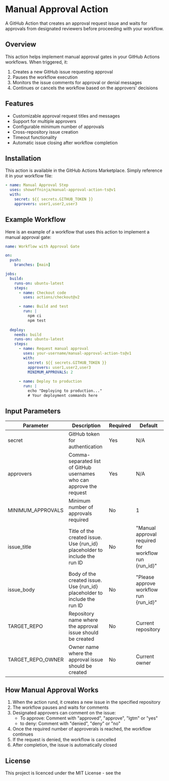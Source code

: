 # Manual Approval Action

A GitHub Action that creates an approval request issue and waits for approvals from designated reviewers before proceeding with your workflow.

## Overview

This action helps implement manual approval gates in your GitHub Actions workflows. When triggered, it:

1. Creates a new GitHub issue requesting approval
2. Pauses the workflow execution
3. Monitors the issue comments for approval or denial messages
4. Continues or cancels the workflow based on the approvers' decisions

## Features

- Customizable approval request titles and messages
- Support for multiple approvers
- Configurable minimum number of approvals
- Cross-repository issue creation
- Timeout functionality
- Automatic issue closing after workflow completion

## Installation

This action is available in the GitHub Actions Marketplace. Simply reference it in your workflow file:

```yaml
- name: Manual Approval Step
  uses: showoffninja/manual-approval-action-ts@v1
  with:
    secret: ${{ secrets.GITHUB_TOKEN }}
    approvers: user1,user2,user3
```

## Example Workflow

Here is an example of a workflow that uses this action to implement a manual approval gate:

```yaml
name: Workflow with Approval Gate

on:
  push:
    branches: [main]

jobs:
  build:
    runs-on: ubuntu-latest
    steps:
      - name: Checkout code
        uses: actions/checkout@v2

      - name: Build and test
        run: |
          npm ci
          npm test
          
  deploy:
    needs: build
    runs-on: ubuntu-latest
    steps:
      - name: Request manual approval
        uses: your-username/manual-approval-action-ts@v1
        with:
          secret: ${{ secrets.GITHUB_TOKEN }}
          approvers: user1,user2,user3
          MINIMUM_APPROVALS: 2
          
      - name: Deploy to production
        run: |
          echo "Deploying to production..."
          # Your deployment commands here
```

## Input Parameters
| Parameter | Description | Required | Default |
|-----------|-------------|----------|---------|
| secret | GitHub token for authentication | Yes | N/A |
| approvers | Comma-separated list of GitHub usernames who can approve the request | Yes | N/A |
| MINIMUM_APPROVALS | Minimum number of approvals required | No | 1 |
| issue_title | Title of the created issue. Use {run_id} placeholder to include the run ID | No | "Manual approval required for workflow run {run_id}" |
| issue_body | Body of the created issue. Use {run_id} placeholder to include the run ID | No | "Please approve workflow run {run_id}" |
| TARGET_REPO | Repository name where the approval issue should be created | No | Current repository |
| TARGET_REPO_OWNER | Owner name where the approval issue should be created | No | Current owner |

## How Manual Approval Works

1. When the action rund, it creates a new issue in the specified repository
2. The workflow pauses and waits for comments
3. Designated approvers can comment on the issue:
    - To approve: Comment with "approved", "approve", "lgtm" or "yes"
    - to deny: Comment with "denied", "deny" or "no"
4. Once the required number of approverals is reached, the workflow continues
5. If the request is denied, the workflow is cancelled
6. After completion, the issue is automatically closed

## License
This project is licenced under the MIT License - see the  

